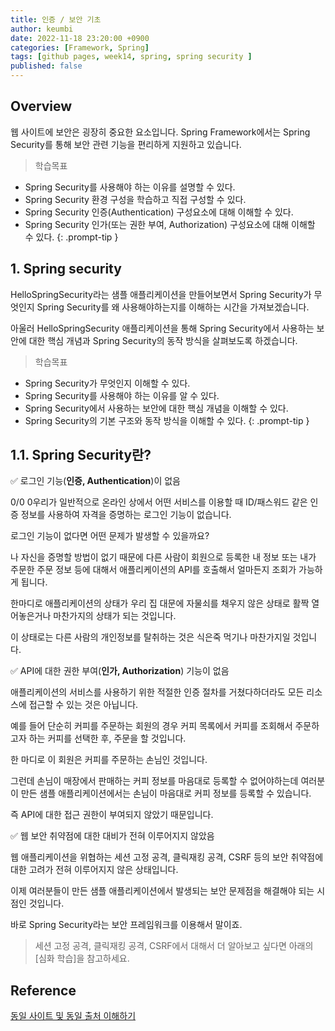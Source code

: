```yaml
---
title: 인증 / 보안 기초
author: keumbi
date: 2022-11-18 23:20:00 +0900
categories: [Framework, Spring]
tags: [github pages, week14, spring, spring security ]
published: false
---
```


## Overview
웹 사이트에 보안은 굉장히 중요한 요소입니다. Spring Framework에서는 Spring Security를 통해 보안 관련 기능을 편리하게 지원하고 있습니다.

> 학습목표
- Spring Security를 사용해야 하는 이유를 설명할 수 있다.
- Spring Security 환경 구성을 학습하고 직접 구성할 수 있다.
- Spring Security 인증(Authentication) 구성요소에 대해 이해할 수 있다.
- Spring Security 인가(또는 권한 부여, Authorization) 구성요소에 대해 이해할 수 있다.
{: .prompt-tip }

## 1. Spring security
HelloSpringSecurity라는 샘플 애플리케이션을 만들어보면서 Spring Security가 무엇인지 Spring Security를 왜 사용해야하는지를 이해하는 시간을 가져보겠습니다.

아울러 HelloSpringSecurity 애플리케이션을 통해 Spring Security에서 사용하는 보안에 대한 핵심 개념과 Spring Security의 동작 방식을 살펴보도록 하겠습니다.

> 학습목표
- Spring Security가 무엇인지 이해할 수 있다.
- Spring Security를 사용해야 하는 이유를 알 수 있다.
- Spring Security에서 사용하는 보안에 대한 핵심 개념을 이해할 수 있다.
- Spring Security의 기본 구조와 동작 방식을 이해할 수 있다.
{: .prompt-tip }

## 1.1. **Spring Security란?**

✅ 로그인 기능(**인증, Authentication**)이 없음

 0/0 0우리가 일반적으로 온라인 상에서 어떤 서비스를 이용할 때 ID/패스워드 같은 인증 정보를 사용하여 자격을 증명하는 로그인 기능이 없습니다.

로그인 기능이 없다면 어떤 문제가 발생할 수 있을까요?

나 자신을 증명할 방법이 없기 때문에 다른 사람이 회원으로 등록한 내 정보 또는 내가 주문한 주문 정보 등에 대해서 애플리케이션의 API를 호출해서 얼마든지 조회가 가능하게 됩니다.

한마디로 애플리케이션의 상태가 우리 집 대문에 자물쇠를 채우지 않은 상태로 활짝 열어놓은거나 마찬가지의 상태가 되는 것입니다.

이 상태로는 다른 사람의 개인정보를 탈취하는 것은 식은죽 먹기나 마찬가지일 것입니다.

✅ API에 대한 권한 부여(**인가, Authorization**) 기능이 없음

애플리케이션의 서비스를 사용하기 위한 적절한 인증 절차를 거쳤다하더라도 모든 리소스에 접근할 수 있는 것은 아닙니다.

예를 들어 단순히 커피를 주문하는 회원의 경우 커피 목록에서 커피를 조회해서 주문하고자 하는 커피를 선택한 후, 주문을 할 것입니다.

한 마디로 이 회원은 커피를 주문하는 손님인 것입니다.

그런데 손님이 매장에서 판매하는 커피 정보를 마음대로 등록할 수 없어야하는데 여러분이 만든 샘플 애플리케이션에서는 손님이 마음대로 커피 정보를 등록할 수 있습니다.

즉 API에 대한 접근 권한이 부여되지 않았기 때문입니다.

✅ 웹 보안 취약점에 대한 대비가 전혀 이루어지지 않았음

웹 애플리케이션을 위협하는 세션 고정 공격, 클릭재킹 공격, CSRF 등의 보안 취약점에 대한 고려가 전혀 이루어지지 않은 상태입니다.

이제 여러분들이 만든 샘플 애플리케이션에서 발생되는 보안 문제점을 해결해야 되는 시점인 것입니다.

바로 Spring Security라는 보안 프레임워크를 이용해서 말이죠.

> 세션 고정 공격, 클릭재킹 공격, CSRF에서 대해서 더 알아보고 싶다면 아래의 [심화 학습]을 참고하세요.
>

## Reference

[동일 사이트 및 동일 출처 이해하기](https://web.dev/same-site-same-origin/#same-site-cross-site)

